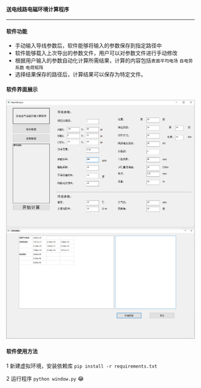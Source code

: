 #### 送电线路电磁环境计算程序
---

#### 软件功能
- 手动输入导线参数后，软件能够将输入的参数保存到指定路径中
- 软件能够载入上次导出的参数文件，用户可以对参数文件进行手动修改
- 根据用户输入的参数自动化计算所需结果，计算的内容包括`表面平均电场` `自电势系数` `电荷矩阵`
- 选择结果保存的路径后，计算结果可以保存为特定文件。

#### 软件界面展示
![参数输入界面 ](https://github.com/Jarrettluo/wire_EMC_calculator/blob/master/screeshot/window1.png)
![计算结果 ](https://github.com/Jarrettluo/wire_EMC_calculator/blob/master/screeshot/window2.png)

#### 软件使用方法 
1 新建虚拟环境，安装依赖库
```pip install -r requirements.txt```

2 运行程序
`python window.py`
:joy: